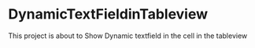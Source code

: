 # DynamicTextFieldinTableview
This project is about to Show Dynamic textfield in the cell in the tableview
